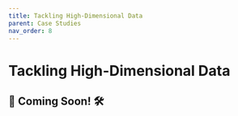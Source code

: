 ```yaml
---
title: Tackling High-Dimensional Data 
parent: Case Studies
nav_order: 8
---
```


# Tackling High-Dimensional Data  

🚧 Coming Soon! 🛠️
---
